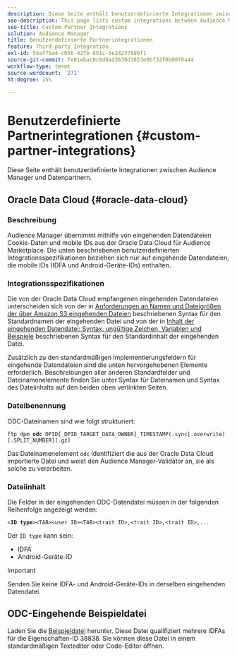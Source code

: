 ```yaml
---
description: Diese Seite enthält benutzerdefinierte Integrationen zwischen Audience Manager und Datenpartnern.
seo-description: This page lists custom integrations between Audience Manager and data partners.
seo-title: Custom Partner Integrations
solution: Audience Manager
title: Benutzerdefinierte Partnerintegrationen
feature: Third-party Integration
exl-id: 54af75a4-c05b-42fb-851c-5e242378d9f1
source-git-commit: fe01ebac8c0d0ad3630d3853e0bf32f0b00f6a44
workflow-type: tm+mt
source-wordcount: '271'
ht-degree: 15%

---
```


# Benutzerdefinierte Partnerintegrationen {#custom-partner-integrations}

Diese Seite enthält benutzerdefinierte Integrationen zwischen Audience Manager und Datenpartnern.

## Oracle Data Cloud {#oracle-data-cloud}

### Beschreibung

Audience Manager übernimmt mithilfe von eingehenden Datendateien Cookie-Daten und mobile IDs aus der Oracle Data Cloud für Audience Marketplace. Die unten beschriebenen benutzerdefinierten Integrationsspezifikationen beziehen sich nur auf eingehende Datendateien, die mobile IDs (IDFA und Android-Geräte-IDs) enthalten.

### Integrationsspezifikationen

Die von der Oracle Data Cloud empfangenen eingehenden Datendateien unterscheiden sich von der in [Anforderungen an Namen und Dateigrößen der über Amazon S3 eingehenden Dateien](/help/using/integration/sending-audience-data/batch-data-transfer-explained/inbound-s3-filenames.md) beschriebenen Syntax für den Standardnamen der eingehenden Datei und von der in [Inhalt der eingehenden Datendatei: Syntax, ungültige Zeichen, Variablen und Beispiele](/help/using/integration/sending-audience-data/batch-data-transfer-explained/inbound-file-contents.md) beschriebenen Syntax für den Standardinhalt der eingehenden Datei.

Zusätzlich zu den standardmäßigen Implementierungsfeldern für eingehende Datendateien sind die unten hervorgehobenen Elemente erforderlich. Beschreibungen aller anderen Standardfelder und Dateinamenelemente finden Sie unter Syntax für Dateinamen und Syntax des Dateiinhalts auf den beiden oben verlinkten Seiten.

### Dateibenennung

ODC-Dateinamen sind wie folgt strukturiert:

`ftp_dpm_`**`odc`**`_DPID[_DPID_TARGET_DATA_OWNER]_TIMESTAMP(.sync|.overwrite)[.SPLIT_NUMBER][.gz]`

Das Dateinamenelement `odc` identifiziert die aus der Oracle Data Cloud importierte Datei und weist den Audience Manager-Validator an, sie als solche zu verarbeiten.

### Dateiinhalt

Die Felder in der eingehenden ODC-Datendatei müssen in der folgenden Reihenfolge angezeigt werden:

`<`**`ID type`**`><TAB><user ID><TAB><trait ID>,<trait ID>,<trait ID>,...`

Der `ID type` kann sein:

* IDFA
* Android-Geräte-ID

>[!IMPORTANT]
>
>Senden Sie keine IDFA- und Android-Geräte-IDs in derselben eingehenden Datendatei.

## ODC-Eingehende Beispieldatei

Laden Sie die [Beispieldatei](/help/using/integration/assets/ftp_dpm_odc_12345_1556223815.sync) herunter. Diese Datei qualifiziert mehrere IDFAs für die Eigenschaften-ID 38838. Sie können diese Datei in einem standardmäßigen Texteditor oder Code-Editor öffnen.
